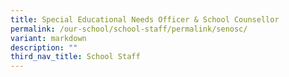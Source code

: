 ```yaml
---
title: Special Educational Needs Officer & School Counsellor
permalink: /our-school/school-staff/permalink/senosc/
variant: markdown
description: ""
third_nav_title: School Staff
---
```

